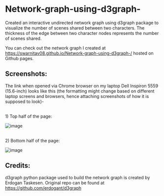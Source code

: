 # Network-graph-using-d3graph-
Created an interactive undirected network graph using d3graph package to visualize the number of scenes shared between two characters. The thickness of the edge between two character nodes represents the number of scenes shared.

You can check out the network graph I created at https://swarnitav08.github.io/Network-graph-using-d3graph-/ hosted on Github pages.

## Screenshots:

The link when opened via Chrome browser on my laptop Dell Inspiron 5559 (15.6-inch) looks like this (the formatting might change based on different laptop screens and browsers, hence attaching screenshots of how it is supposed to look)-

<br>1) Top half of the page:</br>

![image](https://user-images.githubusercontent.com/50669059/99495528-cdd52d80-2998-11eb-964f-b0583c5693ed.png)


<br>2) Bottom half of the page:</br>

![image](https://user-images.githubusercontent.com/50669059/99495571-dded0d00-2998-11eb-84e8-88c71e66b107.png) 

## Credits:
d3graph python package used to build the network graph is created by Erdogan Taskesen. Original repo can be found at https://github.com/erdogant/d3graph

